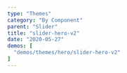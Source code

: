 ```yaml
---
type: "Themes"
category: "By Component"
parent: "Slider"
title: "slider-hero-v2"
date: "2020-05-27"
demos: [
  "demos/themes/hero/slider-hero-v2"
]
---
```

